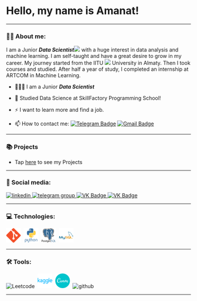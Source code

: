 
# Hello, my name is Amanat!

---

### :man_technologist: About me:

I am a Junior ***Data Scientist***<img src="https://media.giphy.com/media/WUlplcMpOCEmTGBtBW/giphy.gif" width="30px"> with a huge interest in data analysis and machine learning. I am self-taught and have a great desire to grow in my career. My journey started from the IITU <img src="https://ydf.iitu.edu.kz/img/logo11.png" width="40px"> University in Almaty. Then I took courses and studied. After half a year of study, I completed an internship at ARTCOM in Machine Learning.

- 🧑🏻‍💻 I am a Junior ***Data Scientist***

- :telescope: Studied Data Science at SkillFactory Programming School!

- :zap: I want to learn more and find a job.

- :mailbox: How to contact me: [![Telegram Badge](https://img.shields.io/badge/-orynbassaramanat-blue?style=flat&logo=Telegram&logoColor=white)](https://t.me/orynbassarov_a) [ ![Gmail Badge](https://img.shields.io/badge/-Gmail-red?style=flat&logo=Gmail&logoColor=white)](mailto:orynbasar.amanat04@gmail.com)

---

### 📚 Projects 

* Tap [here](https://github.com/amanatorynbassarov?tab=repositories) to see my Projects

---

### 🤝 Social media:

  <div id="badges">
    <a href="https://www.linkedin.com/in/orynbasaramanat/" target="_blank">
      <img src="https://cdn-icons-png.flaticon.com/512/2504/2504799.png" width="40" height="40" alt="linkedin" />
    </a>
    <a href="[https://t.me/tehnomaniak07](https://t.me/orynbassarov_a)" target="_blank">
      <img src="https://cdn-icons-png.flaticon.com/512/2111/2111646.png" width="40" height="40" alt="telegram group" />
    </a>
    <a href="https://vk.com/id551037114" target="_blank">
      <img src="https://cdn-icons-png.flaticon.com/512/145/145813.png" width="40" height="40" alt="VK Badge"/>
    </a>
    <a href="https://instagram.com/orynbassarov_a?igshid=YmMyMTA2M2Y=" target="_blank">
      <img src="https://img.icons8.com/fluency/512/instagram-new.png" width="41" height="41" alt="VK Badge"/>
    </a>
  </div>

---

### 💻 Technologies:

<div>
  <img src="https://github.com/devicons/devicon/blob/master/icons/git/git-original.svg" title="git" alt="git" width="40" height="40"/>&nbsp
  <img src="https://github.com/devicons/devicon/blob/master/icons/python/python-original-wordmark.svg" title="python" alt="python" width="40" height="40"/>&nbsp
  <img src="https://github.com/devicons/devicon/blob/master/icons/postgresql/postgresql-original-wordmark.svg" title="postgres" alt="postgres" width="40" height="40"/>&nbsp
  <img src="https://github.com/devicons/devicon/blob/master/icons/mysql/mysql-original-wordmark.svg" title="mysql" alt="mysql" width="40" height="40"/>&nbsp

  ---

### 🛠 Tools:

<div>
  <img src="https://cdn.iconscout.com/icon/free/png-512/leetcode-3521542-2944960.png?f=avif&w=512" title="Leetcode" alt="Leetcode" width="40" height="40"/>&nbsp;
  <img src="https://github.com/devicons/devicon/blob/master/icons/kaggle/kaggle-original-wordmark.svg" title="kaggle" alt="kaggle" width="40" height="40"/>&nbsp;
  <img src="https://github.com/devicons/devicon/blob/master/icons/canva/canva-original.svg" title="canva" alt="canva" width="40" height="40"/>&nbsp;
  <img src="https://www.oomnitza.com/wp-content/uploads/2022/06/github-logo-300x300.png" title="github" alt="github" width="40" height="40"/>&nbsp;
</div>

----


